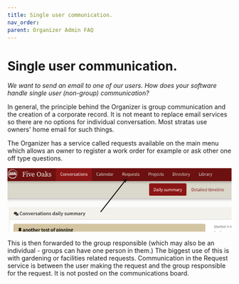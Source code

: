 ```yaml
---
title: Single user communication.
nav_order: 
parent: Organizer Admin FAQ 
---
```


# Single user communication.

*We want to send an email to one of our users.  How does your software handle single user (non-group) communication?*

In general, the principle behind the Organizer is group communication and the creation of a corporate record.  It is not meant to replace email services so there are no options for individual conversation.  Most stratas use owners' home email for such things.

The Organizer has a service called requests available on the main menu which allows an owner to register a work order for example or ask other one off type questions.  

![requests](singleuser/requests.png)

This is then forwarded to the group responsible (which may also be an individual - groups can have one person in them.)  The biggest use of this is with gardening or facilities related requests.  Communication in the Request service is between the user making the request and the group responsible for the request.  It is not posted on the communications board.



